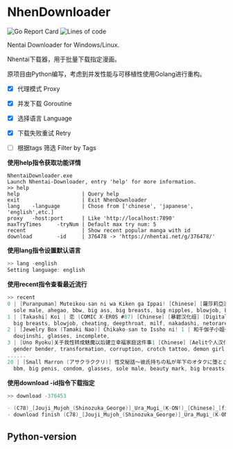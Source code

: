# NhenDownloader

![Go Report Card](https://goreportcard.com/badge/github.com/tianyagk/NhenDownloader) ![Lines of code](https://img.shields.io/tokei/lines/github/tianyagk/NhenDownloader)    


Nentai Downloader for Windows/Linux.

Nhentai下载器，用于批量下载指定漫画。

原项目由Python编写，考虑到并发性能与可移植性使用Golang进行重构。


- [X] 代理模式  Proxy
- [X] 并发下载  Goroutine
- [X] 选择语言  Language
- [X] 下载失败重试  Retry
- [ ] 根据tags 筛选  Filter by Tags



**使用help指令获取功能详情**

```shell
NhentaiDownloader.exe
Launch Nhentai-Downloader, entry 'help' for more information.
>> help
help                    | Query help
exit                    | Exit NhenDownloader
lang    -language       | Chose from ['chinese', 'japanese', 'english',etc.]
proxy   -host:port      | Like 'http://localhost:7890'
maxTryTimes     -tryNum | Default max try num: 5
recent                  | Show recent popular manga with id
download        -id     | 376478 -> 'https://nhentai.net/g/376478/'
```

**使用lang指令设置默认语言**

```go
>> lang -english
Setting language: english
```

**使用recent指令查看最近流行**

```go
>> recent
0 | [Puranpuman] Muteikou-san ni wa Kiken ga Ippai! [Chinese] [羅莎莉亞漢化] [Digital] |
  sole male, ahegao, bbw, big ass, big breasts, big nipples, blowjob, blowjob face, collar, exhibitionism, hair buns, hotpants, huge breasts, milf, sole female, sweating, mosaic censorship,
1 | [Takashi] Koi | 恋 (COMIC X-EROS #87) [Chinese] [暴碧汉化组] [Digital] |
  big breasts, blowjob, cheating, deepthroat, milf, nakadashi, netorare, rape, sole female, group,
2 | [Jewelry Box (Tamaki Nao)] Chikako-san to Issho ni! 1 | 和千伽子小姐一起! 1 [Chinese] [橄榄汉化组] [Incomplete] |
  doujinshi, glasses, incomplete,
3 | [Uno Ryoku]关于我性转成魅魔以后建立幸福家庭这件事1 [Chinese] [Aelit个人汉化] |
  gender bender, transformation, corruption, crotch tattoo, demon girl, horns, lolicon, monster girl, tail,
......
20 | [Small Marron (アサクラククリ)] 性交秘話〜彼氏持ちの私が年下のオタクに堕とされるまで〜[Chinese]【枫原万叶汉化】 |
  bbm, big penis, condom, glasses, sole male, beauty mark, big breasts,
```

**使用download -id指令下载指定**

```go
>> download -376453

- (C78)_[Jouji_Mujoh_(Shinozuka_George)]_Ura_Mugi_(K-ON!)_[Chinese]_[final個人漢化]_[Decensored]  in download queue.
- download finish (C78)_[Jouji_Mujoh_(Shinozuka_George)]_Ura_Mugi_(K-ON!)_[Chinese]_[final個人漢化]_[Decensored] .
```



## Python-version

